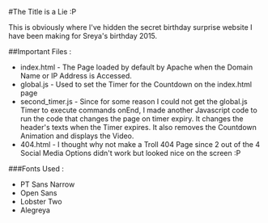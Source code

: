 #The Title is a Lie :P

This is obviously where I've hidden the secret birthday surprise website I have been making for Sreya's birthday 2015.


##Important Files :
 - index.html       -   The Page loaded by default by Apache when the Domain Name or IP Address is Accessed.
 - global.js        -   Used to set the Timer for the Countdown on the index.html page
 - second_timer.js  -   Since for some reason I could not get the global.js Timer to execute commands onEnd, I made another Javascript code to run the code that changes the page on timer expiry. It changes the header's texts when the Timer expires. It also removes the Countdown Animation and displays the Video.
 - 404.html         -   I thought why not make a Troll 404 Page since 2 out of the 4 Social Media Options didn't work but looked nice on the screen :P
 
###Fonts Used :
 - PT Sans Narrow
 - Open Sans
 - Lobster Two
 - Alegreya
